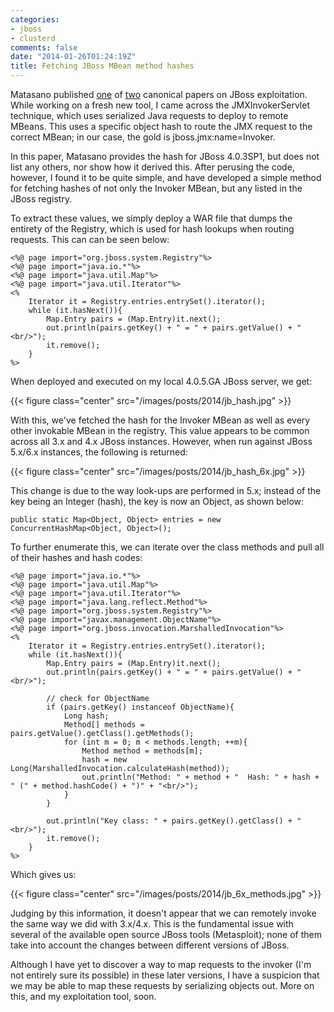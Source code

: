 ```yaml
---
categories:
- jboss
- clusterd
comments: false
date: "2014-01-26T01:24:19Z"
title: Fetching JBoss MBean method hashes
---
```


Matasano published [one](http://www.matasano.com/research/OWASP3011_Luca.pdf) of [two](https://www.redteam-pentesting.de/en/publications/jboss/-bridging-the-gap-between-the-enterprise-and-you-or-whos-the-jboss-now) canonical papers on JBoss exploitation.  While working on a fresh new tool, I came across the JMXInvokerServlet technique, which uses serialized Java requests to deploy to remote MBeans.  This uses a specific object hash to route the JMX request to the correct MBean; in our case, the gold is jboss.jmx:name=Invoker.

In this paper, Matasano provides the hash for JBoss 4.0.3SP1, but does not list any others, nor show how it derived this.  After perusing the code, however, I found it to be quite simple, and have developed a simple method for fetching hashes of not only the Invoker MBean, but any listed in the JBoss registry.

To extract these values, we simply deploy a WAR file that dumps the entirety of the Registry, which is used for hash lookups when routing requests.  This can can be seen below:

```
<%@ page import="org.jboss.system.Registry"%>
<%@ page import="java.io.*"%>
<%@ page import="java.util.Map"%>
<%@ page import="java.util.Iterator"%>
<%
    Iterator it = Registry.entries.entrySet().iterator();
    while (it.hasNext()){
        Map.Entry pairs = (Map.Entry)it.next();
        out.println(pairs.getKey() + " = " + pairs.getValue() + "<br/>");
        it.remove();
    }
%>
```

When deployed and executed on my local 4.0.5.GA JBoss server, we get:

{{< figure class="center" src="/images/posts/2014/jb_hash.jpg" >}}

With this, we've fetched the hash for the Invoker MBean as well as every other invokable MBean in the registry.  This value appears to be common across all 3.x and 4.x JBoss instances.  However, when run against JBoss 5.x/6.x instances, the following is returned:

{{< figure class="center" src="/images/posts/2014/jb_hash_6x.jpg" >}}

This change is due to the way look-ups are performed in 5.x; instead of the key being an Integer (hash), the key is now an Object, as shown below:

```
public static Map<Object, Object> entries = new ConcurrentHashMap<Object, Object>();
```

To further enumerate this, we can iterate over the class methods and pull all of their hashes and hash codes:

```
<%@ page import="java.io.*"%>
<%@ page import="java.util.Map"%>
<%@ page import="java.util.Iterator"%>
<%@ page import="java.lang.reflect.Method"%>
<%@ page import="org.jboss.system.Registry"%>
<%@ page import="javax.management.ObjectName"%>
<%@ page import="org.jboss.invocation.MarshalledInvocation"%>
<%
    Iterator it = Registry.entries.entrySet().iterator();
    while (it.hasNext()){
        Map.Entry pairs = (Map.Entry)it.next();
        out.println(pairs.getKey() + " = " + pairs.getValue() + "<br/>");

        // check for ObjectName
        if (pairs.getKey() instanceof ObjectName){
            Long hash;
            Method[] methods = pairs.getValue().getClass().getMethods();
            for (int m = 0; m < methods.length; ++m){
                Method method = methods[m];
                hash = new Long(MarshalledInvocation.calculateHash(method));
                out.println("Method: " + method + "  Hash: " + hash + " (" + method.hashCode() + ")" + "<br/>");
            }
        }

        out.println("Key class: " + pairs.getKey().getClass() + "<br/>");
        it.remove();
    }
%>
```

Which gives us:

{{< figure class="center" src="/images/posts/2014/jb_6x_methods.jpg" >}}

Judging by this information, it doesn't appear that we can remotely invoke the same way we did with 3.x/4.x.  This is the fundamental issue with several of the available open source JBoss tools (Metasploit); none of them take into account the changes between different versions of JBoss.

Although I have yet to discover a way to map requests to the invoker (I'm not entirely sure its possible) in these later versions, I have a suspicion that we may be able to map these requests by serializing objects out.  More on this, and my exploitation tool, soon.
